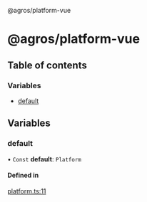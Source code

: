 @agros/platform-vue

# @agros/platform-vue

## Table of contents

### Variables

- [default](index.md#default)

## Variables

### <a id="default" name="default"></a> default

• `Const` **default**: `Platform`

#### Defined in

[platform.ts:11](https://github.com/agrosjs/agros/blob/31bad22/packages/agros-platform-vue/src/platform.ts#L11)
